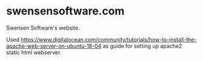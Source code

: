 # swensensoftware.com

Swensen Software's website.

Used https://www.digitalocean.com/community/tutorials/how-to-install-the-apache-web-server-on-ubuntu-18-04 as guide for setting up apache2 static html webserver.
